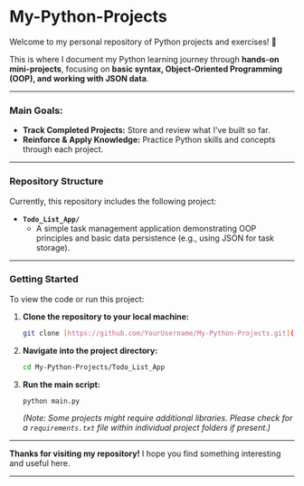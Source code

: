 # My-Python-Projects

Welcome to my personal repository of Python projects and exercises! 👋

This is where I document my Python learning journey through **hands-on mini-projects**, focusing on **basic syntax, Object-Oriented Programming (OOP), and working with JSON data**.

---

### **Main Goals:**

* **Track Completed Projects:** Store and review what I've built so far.
* **Reinforce & Apply Knowledge:** Practice Python skills and concepts through each project.

---

### **Repository Structure**

Currently, this repository includes the following project:

* **`Todo_List_App/`**
    * A simple task management application demonstrating OOP principles and basic data persistence (e.g., using JSON for task storage).

---

### **Getting Started**

To view the code or run this project:

1.  **Clone the repository to your local machine:**
    ```bash
    git clone [https://github.com/YourUsername/My-Python-Projects.git](https://github.com/YourUsername/My-Python-Projects.git)
    ```
2.  **Navigate into the project directory:**
    ```bash
    cd My-Python-Projects/Todo_List_App
    ```
3.  **Run the main script:**
    ```bash
    python main.py
    ```
    *(Note: Some projects might require additional libraries. Please check for a `requirements.txt` file within individual project folders if present.)*

---

**Thanks for visiting my repository!** I hope you find something interesting and useful here.

---
